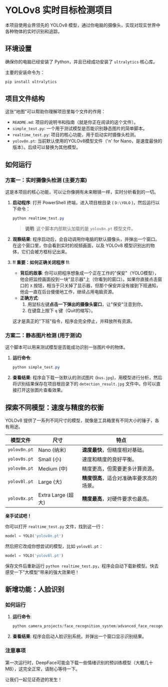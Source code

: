 # YOLOv8 实时目标检测项目

本项目使用业界领先的 YOLOv8 模型，通过你电脑的摄像头，实现对现实世界中各种物体的实时识别和追踪。

## 环境设置

确保你的电脑已经安装了 Python，并且已经成功安装了 `ultralytics` 核心库。

主要的安装命令为：
```powershell
pip install ultralytics
```

## 项目文件结构

这张"地图"可以帮助你理解项目里每个文件的作用：

*   `README.md`: 项目的说明书和指南（就是你正在阅读的这个文件）。
*   `simple_test.py`: 一个用于测试模型是否能识别静态图片的简单脚本。
*   `realtime_test.py`: 项目的核心功能，用于启动实时摄像头检测。
*   `yolov8n.pt`: 当前默认使用的YOLOv8模型文件（'n' for Nano，是速度最快的版本）。后续可以替换为其他模型。

## 如何运行

### 方案一：实时摄像头检测 (主要方案)

这是本项目的核心功能，可以让你像拥有未来眼镜一样，实时分析看到的一切。

1.  **启动程序**:
    打开 PowerShell 终端，进入项目根目录 ( `D:\YOLO` )，然后运行以下命令：
    ```powershell
    python realtime_test.py
    ```
    > **说明**: 这个脚本内部默认加载的是 `yolov8n.pt` 模型文件。

2.  **观察结果**:
    程序启动后，会自动调用你电脑的默认摄像头，并弹出一个窗口。在这个窗口里，你会看到实时的视频画面，以及 YOLOv8 模型识别出的物体，它们会被方框标记出来。

3.  **‼️ 重要：如何正确关闭程序 ‼️**:
    *   **背后的故事**: 你可以把程序想象成一个正在工作的"保安"（YOLO模型），他会把监控画面投到一块"显示器"上（你看到的窗口）。如果你直接点击窗口的 `X` 按钮，相当于只关掉了显示器，但那个保安并没有接到下班通知，他会一直在后台傻傻地工作，继续占用电脑资源。
    *   **正确方式**:
        1.  用鼠标左键**点击一下弹出的摄像头窗口**，让"保安"注意到你。
        2.  在键盘上按下 `q` 键（Quit的缩写）。
    
    这才是真正的"下班"指令，程序会完全停止，并释放所有资源。

### 方案二：静态图片检测 (用于测试)

这个脚本可以用来测试模型是否能成功识别一张图片中的物体。

1.  **运行命令**:
    ```powershell
    python simple_test.py
    ```
2.  **查看结果**:
    程序会下载一张默认的测试图片 (`bus.jpg`)，用模型进行分析，然后将识别结果保存在项目根目录下的 `detection_result.jpg` 文件中。你可以直接打开这张图片查看效果。

## 探索不同模型：速度与精度的权衡

YOLOv8 提供了一系列不同尺寸的模型，就像是工具箱里有不同大小的锤子，各有用途。

| 模型文件        | 尺寸 | 特点                               |
| --------------- | ---- | ---------------------------------- |
| `yolov8n.pt`    | Nano (纳米) | **速度最快**，但精度相对基础。     |
| `yolov8s.pt`    | Small (小) | 速度和精度的良好平衡。             |
| `yolov8m.pt`    | Medium (中) | 精度更高，但需要更多计算资源。     |
| `yolov8l.pt`    | Large (大) | **精度很高**，适合对准确率要求高的场景。 |
| `yolov8x.pt`    | Extra Large (超大) | **精度最高**，对硬件要求也最高。   |

**亲手试试吧！**

你可以打开 `realtime_test.py` 文件，找到这一行：
```python
model = YOLO('yolov8n.pt')
```
然后把它改成你想尝试的模型，比如 `yolov8l.pt`：
```python
model = YOLO('yolov8l.pt')
```
保存文件后重新运行 `python realtime_test.py`，程序会自动下载新模型。快去感受一下"大模型"带来的强大效果吧！ 

## 新增功能：人脸识别

### 如何运行

1.  **运行命令**:
    ```powershell
    python camera_projects/face_recognition_system/advanced_face_recognition.py
    ```
2.  **查看结果**:
    程序会启动人脸识别系统，并弹出一个窗口显示识别结果。

### 注意事项

第一次运行时，DeepFace可能会下载一些情绪识别的预训练模型（大概几十MB），这完全正常，请耐心等待一下。

让我们一起见证奇迹的发生！ 